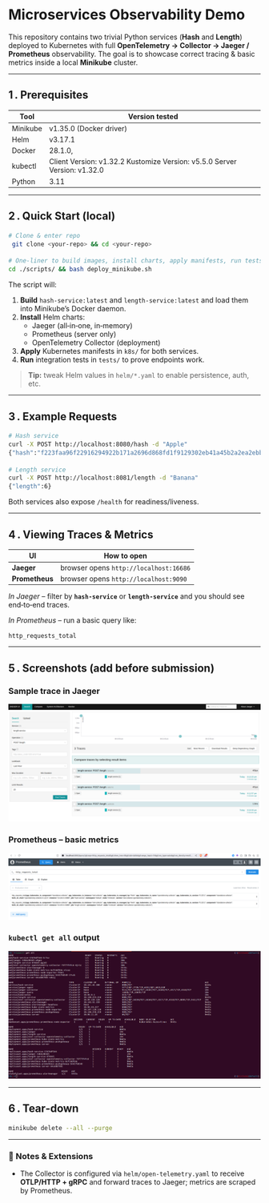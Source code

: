 # Microservices Observability Demo

This repository contains two trivial Python services (**Hash** and **Length**) deployed to Kubernetes with full **OpenTelemetry → Collector → Jaeger / Prometheus** observability.  The goal is to showcase correct tracing & basic metrics inside a local **Minikube** cluster.

---

## 1 . Prerequisites

| Tool | Version tested |
|------|----------------|
| Minikube | v1.35.0 (Docker driver) |
| Helm | v3.17.1 |
| Docker | 28.1.0, |
| kubectl | Client Version: v1.32.2 Kustomize Version: v5.5.0 Server Version: v1.32.0 |
| Python | 3.11 |

---

## 2 . Quick Start (local)

```bash
# Clone & enter repo
 git clone <your‑repo> && cd <your‑repo>

# One‑liner to build images, install charts, apply manifests, run tests
cd ./scripts/ && bash deploy_minikube.sh
```

The script will:

1. **Build** `hash-service:latest` and `length-service:latest` and load them into Minikube’s Docker daemon.
2. **Install** Helm charts:
   * Jaeger (all‑in‑one, in‑memory)
   * Prometheus (server only)
   * OpenTelemetry Collector (deployment)
3. **Apply** Kubernetes manifests in `k8s/` for both services.
4. **Run** integration tests in `tests/` to prove endpoints work.

> **Tip:** tweak Helm values in `helm/*.yaml` to enable persistence, auth, etc.

---

## 3 . Example Requests

```bash
# Hash service
curl -X POST http://localhost:8080/hash -d "Apple"
{"hash":"f223faa96f22916294922b171a2696d868fd1f9129302eb41a45b2a2ea2ebbfd"}

# Length service
curl -X POST http://localhost:8081/length -d "Banana"
{"length":6}
```

Both services also expose `/health` for readiness/liveness.

---

## 4 . Viewing Traces & Metrics

| UI | How to open |
|----|-------------|
| **Jaeger** | browser opens `http://localhost:16686` |
| **Prometheus** | browser opens `http://localhost:9090` |

*In Jaeger* – filter by **`hash-service`** or **`length-service`** and you should see end‑to‑end traces.

*In Prometheus* – run a basic query like:
```promQL
http_requests_total
```

---

## 5 . Screenshots (add before submission)

### Sample trace in Jaeger
![Jeager-trace](images/trace-Jaeger.png)

### Prometheus – basic metrics
![Prometheus](images/Prometheus.png)

### `kubectl get all` output
![Sll Objects](images/all-objects.png)

---

## 6 . Tear‑down

```bash
minikube delete --all --purge
```

---

### 📌  Notes & Extensions

* The Collector is configured via `helm/open-telemetry.yaml` to receive **OTLP/HTTP + gRPC** and forward traces to Jaeger; metrics are scraped by Prometheus.

